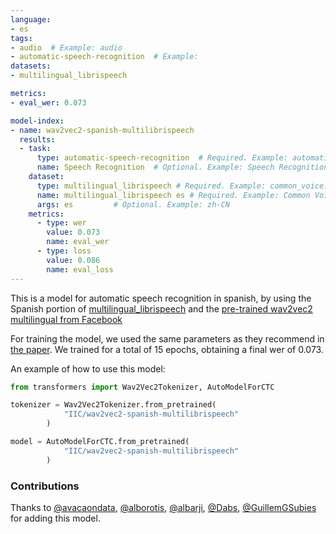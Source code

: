 ```yaml
---
language:
- es
tags:
- audio  # Example: audio
- automatic-speech-recognition  # Example: 
datasets:
- multilingual_librispeech

metrics:
- eval_wer: 0.073

model-index:
- name: wav2vec2-spanish-multilibrispeech
  results:
  - task: 
      type: automatic-speech-recognition  # Required. Example: automatic-speech-recognition
      name: Speech Recognition  # Optional. Example: Speech Recognition
    dataset:
      type: multilingual_librispeech # Required. Example: common_voice. Use dataset id from https://hf.co/datasets
      name: multilingual_librispeech es # Required. Example: Common Voice zh-CN
      args: es         # Optional. Example: zh-CN
    metrics:
      - type: wer
        value: 0.073
        name: eval_wer
      - type: loss
        value: 0.086
        name: eval_loss
---
```


This is a model for automatic speech recognition in spanish, by using the Spanish portion of [multilingual_librispeech](https://huggingface.co/datasets/multilingual_librispeech) and the [pre-trained wav2vec2 multilingual from Facebook](https://huggingface.co/facebook/wav2vec2-large-xlsr-53)


For training the model, we used the same parameters as they recommend in [the paper](https://arxiv.org/abs/2006.13979). We trained for a total of 15 epochs, obtaining a final wer of 0.073.

An example of how to use this model:

```python
from transformers import Wav2Vec2Tokenizer, AutoModelForCTC

tokenizer = Wav2Vec2Tokenizer.from_pretrained(
            "IIC/wav2vec2-spanish-multilibrispeech"
        )

model = AutoModelForCTC.from_pretrained(
            "IIC/wav2vec2-spanish-multilibrispeech"
        )

```

### Contributions
Thanks to [@avacaondata](https://huggingface.co/avacaondata), [@alborotis](https://huggingface.co/alborotis), [@albarji](https://huggingface.co/albarji), [@Dabs](https://huggingface.co/Dabs), [@GuillemGSubies](https://huggingface.co/GuillemGSubies) for adding this model.